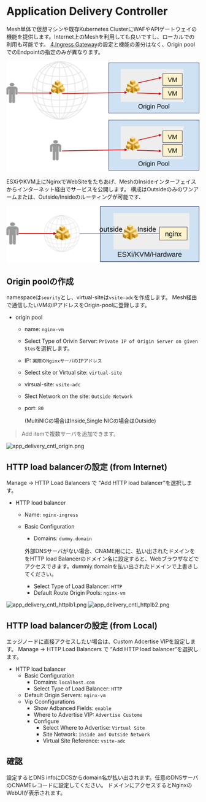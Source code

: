 # Application Delivery Controller

Mesh単体で仮想マシンや既存Kubernetes ClusterにWAFやAPIゲートウェイの機能を提供します。Internet上のMeshを利用しても良いですし、ローカルでの利用も可能です。
[4.Ingress Gateway](4_ingress_gateway.md)の設定と機能の差分はなく、Origin poolでのEndpointの指定のみが異なります。

![app_delivery_cntl1](./pics/app_delivery_cntl1.svg)

ESXiやKVM上にNginxでWebSiteをたちあげ、MeshのInsideインターフェイスからインターネット経由でサービスを公開します。
構成はOutsideのみのワンアームまたは、Outside/Insideのルーティングが可能です、

![app_delivery_cntl2](./pics/app_delivery_cntl2.svg)

## Origin poolの作成

namespaceは`seurity`とし、virtual-siteは`vsite-adc`を作成します。
Mesh経由で通信したいVMのIPアドレスをOrigin-poolに登録します。

- origin pool
  - name: `nginx-vm`
  - Select Type of Orivin Server: `Private IP of Origin Server on given Stes`を選択します。

  - IP: `実際のNginxサーバのIPアドレス`
  - Select site or Virtual site: `virtual-site`
  - virsual-site: `vsite-adc`
  - Slect Network on the site: `Outside Network`
  - port: `80`
  
    (MultiNICの場合はInside,Single NICの場合はOutside)

> Add itemで複数サーバを追加できます。

![app_delivery_cntl_origin.png](./pics/app_delivery_cntl_origin.png)

## HTTP load balancerの設定 (from Internet)

Manage -> HTTP Load Balancers で “Add HTTP load balancer”を選択します。

- HTTP load balancer
  - Name: `nginx-ingress`
  - Basic Configuration
    - Domains: `dummy.domain`

    外部DNSサーバがない場合、CNAME用にに、払い出されたドメインををHTTP load Balancerのドメイン名に設定すると、Webブラウザなどでアクセスできます。dummiy.domainを払い出されたドメインで上書きしてください。
    - Select Type of Load Balancer: `HTTP`
    - Default Route Origin Pools: `nginx-vm`

![app_delivery_cntl_httplb1.png](./pics/app_delivery_cntl_httplb1.png)
![app_delivery_cntl_httplb2.png](./pics/app_delivery_cntl_httplb2.png)

## HTTP load balancerの設定 (from Local)

エッジノードに直接アクセスしたい場合は、Custom Adcertise VIPを設定します。
Manage -> HTTP Load Balancers で “Add HTTP load balancer”を選択します。

- HTTP load balancer
  - Basic Configuration
    - Domains: `localhost.com`
    - Select Type of Load Balancer: `HTTP`
  - Default Origin Servers: `nginx-vm`
  - Vip Cconfigurations
    - Show Adbanced Fields: `enable`
    - Where to Advertise VIP: `Advertise Custome`
    - Configure
      - Select Where to Advertise: `Virtual Site`
      - Site Network: `Inside and Outside Network`
      - Virtual Site Reference: `vsite-adc`

## 確認

設定するとDNS infoにDCSからdomain名が払い出されます。任意のDNSサーバのCNAMEレコードに設定してください。
ドメインにアクセスするとNginxのWebUIが表示されます。
